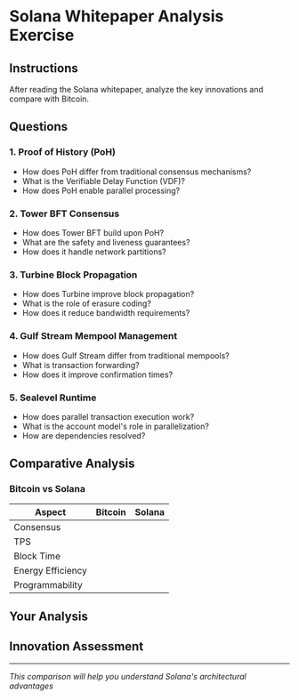 # Solana Whitepaper Analysis Exercise

## Instructions
After reading the Solana whitepaper, analyze the key innovations and compare with Bitcoin.

## Questions

### 1. Proof of History (PoH)
- How does PoH differ from traditional consensus mechanisms?
- What is the Verifiable Delay Function (VDF)?
- How does PoH enable parallel processing?

### 2. Tower BFT Consensus
- How does Tower BFT build upon PoH?
- What are the safety and liveness guarantees?
- How does it handle network partitions?

### 3. Turbine Block Propagation
- How does Turbine improve block propagation?
- What is the role of erasure coding?
- How does it reduce bandwidth requirements?

### 4. Gulf Stream Mempool Management
- How does Gulf Stream differ from traditional mempools?
- What is transaction forwarding?
- How does it improve confirmation times?

### 5. Sealevel Runtime
- How does parallel transaction execution work?
- What is the account model's role in parallelization?
- How are dependencies resolved?

## Comparative Analysis
### Bitcoin vs Solana
| Aspect | Bitcoin | Solana |
|--------|---------|--------|
| Consensus | | |
| TPS | | |
| Block Time | | |
| Energy Efficiency | | |
| Programmability | | |

## Your Analysis
<!-- Add your detailed analysis here -->

## Innovation Assessment
<!-- Evaluate which innovations are most significant and why -->

---
*This comparison will help you understand Solana's architectural advantages*
